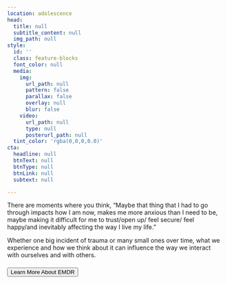 ```yaml
---
location: adolescence
head:
  title: null
  subtitle_content: null
  img_path: null
style:
  id: ''
  class: feature-blocks
  font_color: null
  media:
    img:
      url_path: null
      pattern: false
      parallax: false
      overlay: null
      blur: false
    video:
      url_path: null
      type: null
      posterurl_path: null
  tint_color: 'rgba(0,0,0,0.0)'
cta:
  headline: null
  btnText: null
  btnType: null
  btnLink: null
  subtext: null

---
```




<div class="d-flex align-items-center justify-content-around row">
<div class="col-sm-10 col-md-8 col-lg-6">
<p>There are moments where you think, &ldquo;Maybe that thing that I had to go through impacts how I am now, makes me more anxious than I need to be, maybe making it difficult for me to trust/open up/ feel secure/ feel happy/and inevitably affecting the way I live my life.&rdquo;</p>
<p>Whether one big incident of trauma or many small ones over time, what we experience and how we think about it can influence the way we interact with ourselves and with others.</p>
</div>
<div class="col-12 d-flex align-items-center justify-content-around" style="margin-top: 1.5em;"><a href="https://www.emdria.org/page/what_is_emdr_therapy" target="_blank" rel="noopener"><button class="request-button">Learn More About EMDR</button></a></div>
</div>



